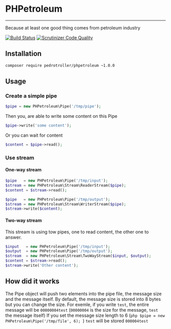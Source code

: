 # PHPetroleum
------------
Because at least one good thing comes from petroleum industry

[![Build Status](https://travis-ci.org/PedroTroller/PHPetroleum.svg)](https://travis-ci.org/PedroTroller/PHPetroleum)
[![Scrutinizer Code Quality](https://scrutinizer-ci.com/g/PedroTroller/PHPetroleum/badges/quality-score.png?b=master)](https://scrutinizer-ci.com/g/PedroTroller/PHPetroleum/?branch=master)

## Installation

```bash
composer require pedrotroller/phpetroleum ~1.0.0
```

## Usage
### Create a simple pipe
```php
$pipe = new PHPetroleum\Pipe('/tmp/pipe');
```

Then you, are able to write some content on this Pipe
```php
$pipe->write('some content');
```

Or you can wait for content
```php
$content = $pipe->read();
```

### Use stream
#### One-way stream
```php
$pipe   = new PHPetroleum\Pipe('/tmp/input');
$stream = new PHPetroleum\Stream\ReaderStream($pipe);
$content = $stream->read();
```
```php
$pipe   = new PHPetroleum\Pipe('/tmp/output');
$stream = new PHPetroleum\Stream\WriterStream($pipe);
$stream->write($content);
```

#### Two-way stream
This stream is using tow pipes, one to read content, the other one to answer.
```php
$input   = new PHPetroleum\Pipe('/tmp/input');
$output  = new PHPetroleum\Pipe('/tmp/output');
$stream  = new PHPetroleum\Stream\TwoWayStream($input, $output);
$content = $stream->read();
$stream->write('Other content');
```

## How did it works
The Pipe object will push two elements into the pipe file, the message size and the message itself.
By default, the message size is stored into 8 bytes but you can change the size.
For exemle, if you write ```test```, the entire message will be ```00000004test``` (```00000004``` is the size for the message, ```test``` the message itself)
If you set the message size length to 6 (```php $pipe = new PHPetroleum\Pipe('/tmp/file', 6); ```) ```test``` will be stored ```000004test```
